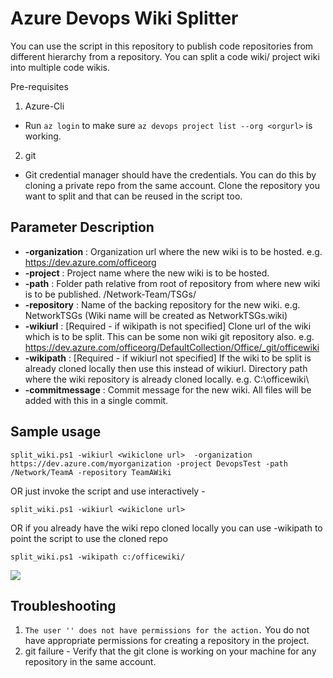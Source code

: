 # Azure Devops Wiki Splitter 

You can use the script in this repository to publish code repositories from different hierarchy from a repository. 
You can split a code wiki/ project wiki into multiple code wikis.

Pre-requisites 
1. Azure-Cli
- Run `az login` to make sure `az devops project list --org <orgurl>` is working.

2. git
- Git credential manager should have the credentials. You can do this by cloning a private repo from the same account. Clone the repository you want to split and that can be reused in the script too. 


## Parameter Description
 - **-organization** : Organization url where the new wiki is to be hosted. e.g. https://dev.azure.com/officeorg
 - **-project** : Project name where the new wiki is to be hosted. 
 - **-path** : Folder path relative from root of repository from where new wiki is to be published. /Network-Team/TSGs/
 - **-repository** : Name of the backing repository for the new wiki. e.g. NetworkTSGs (Wiki name will be created as NetworkTSGs.wiki)
 - **-wikiurl** : [Required - if wikipath is not specified] Clone url of the wiki which is to be split. This can be some non wiki git repository also. e.g. https://dev.azure.com/officeorg/DefaultCollection/Office/_git/officewiki
 - **-wikipath** : [Required - if wikiurl not specified] If the wiki to be split is already cloned locally then use this instead of wikiurl. Directory path where the wiki repository is already cloned locally. e.g. C:\officewiki\
 - **-commitmessage** : Commit message for the new wiki. All files will be added with this in a single commit.

## Sample usage

```
split_wiki.ps1 -wikiurl <wikiclone url>  -organization https://dev.azure.com/myorganization -project DevopsTest -path /Network/TeamA -repository TeamAWiki
```

OR just invoke the script and use interactively - 
```
split_wiki.ps1 -wikiurl <wikiclone url>  
```

OR if you already have the wiki repo cloned locally you can use -wikipath to point the script to use the cloned repo
```
split_wiki.ps1 -wikipath c:/officewiki/
```

![](WikiMigrationScript.gif)

## Troubleshooting

1. `The user '' does not have permissions for the action.` You do not have appropriate permissions for creating a repository in the project. 
1. git failure - Verify that the git clone is working on your machine for any repository in the same account. 
